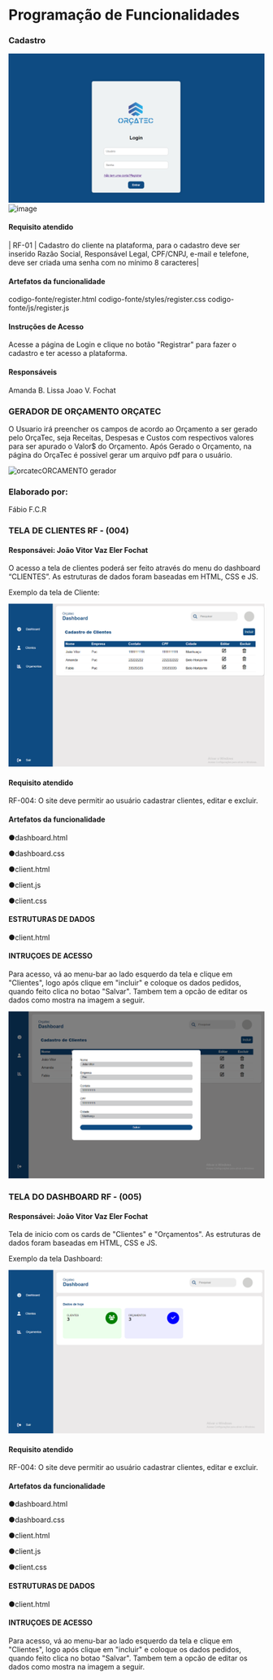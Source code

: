 # Programação de Funcionalidades

### Cadastro

![Alt text](image-3.png)
![image](https://github.com/ICEI-PUC-Minas-PMV-ADS/pmv-ads-2023-2-e1-proj-web-t5-orcatec/assets/144942087/90cd28bf-3b12-4ba0-9715-44256d2efc24)


#### Requisito atendido

| RF-01 |  Cadastro do cliente na plataforma, para o cadastro deve ser inserido Razão Social, Responsável Legal, CPF/CNPJ, e-mail e telefone, deve ser criada uma senha com no mínimo 8 caracteres| 

#### Artefatos da funcionalidade

codigo-fonte/register.html
codigo-fonte/styles/register.css
codigo-fonte/js/register.js

#### Instruções de Acesso

Acesse a página de Login e clique no botão "Registrar" para fazer o cadastro e ter acesso a plataforma.

#### Responsáveis

Amanda B. Lissa
Joao V. Fochat

### GERADOR DE ORÇAMENTO ORÇATEC

  O Usuario irá preencher os campos de acordo ao Orçamento a ser gerado pelo OrçaTec, seja Receitas, Despesas e Custos com respectivos valores para ser apurado o Valor$ do Orçamento. Após Gerado o Orçamento, na página do OrçaTec é possivel gerar um arquivo pdf para o usuário.



![orcatecORCAMENTO gerador](https://github.com/ICEI-PUC-Minas-PMV-ADS/pmv-ads-2023-2-e1-proj-web-t5-orcatec/assets/144861546/ab4c4e6b-4611-4dd4-a1fc-94dad39dd6ce)



### Elaborado por: 
Fábio  F.C.R

###



### TELA DE CLIENTES RF - (004)

#### Responsávei: João Vitor Vaz Eler Fochat

O acesso a tela de clientes poderá ser feito através do menu do dashboard “CLIENTES”. As estruturas de dados foram baseadas em HTML, CSS e JS.

Exemplo da tela de Cliente:

![Alt text](image-cadastro.png)

#### Requisito atendido

RF-004: O site deve permitir ao usuário cadastrar clientes, editar e excluir.

#### Artefatos da funcionalidade

●dashboard.html

●dashboard.css

●client.html

●client.js

●client.css

#### ESTRUTURAS DE DADOS

●client.html

#### INTRUÇOES DE ACESSO

Para acesso, vá ao menu-bar ao lado esquerdo da tela e clique em "Clientes", logo após clique em "incluir" e coloque os dados pedidos, quando feito clica no botao "Salvar". Tambem tem a opcão de editar os dados como mostra na imagem a seguir.

![Alt text](image-editar.png)


### TELA DO DASHBOARD RF - (005)

#### Responsávei: João Vitor Vaz Eler Fochat

Tela de inicio com os cards de "Clientes" e "Orçamentos". As estruturas de dados foram baseadas em HTML, CSS e JS.

Exemplo da tela Dashboard:

![Alt text](image-dashboard.png)


#### Requisito atendido

RF-004: O site deve permitir ao usuário cadastrar clientes, editar e excluir.

#### Artefatos da funcionalidade

●dashboard.html

●dashboard.css

●client.html

●client.js

●client.css

#### ESTRUTURAS DE DADOS

●client.html

#### INTRUÇOES DE ACESSO

Para acesso, vá ao menu-bar ao lado esquerdo da tela e clique em "Clientes", logo após clique em "incluir" e coloque os dados pedidos, quando feito clica no botao "Salvar". Tambem tem a opcão de editar os dados como mostra na imagem a seguir.

